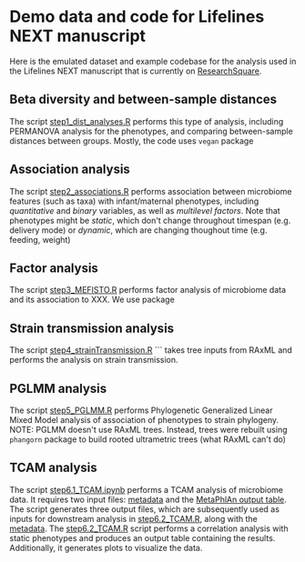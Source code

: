 # Demo data and code for Lifelines NEXT manuscript

Here is the emulated dataset and example codebase for the analysis used in the Lifelines NEXT manuscript that is currently on [ResearchSquare](https://www.researchsquare.com/article/rs-5334252/v1).

## Beta diversity and between-sample distances

The script [step1_dist_analyses.R](step1_dist_analyses.R) performs this type of analysis, including 
PERMANOVA analysis for the phenotypes, and comparing between-sample distances between groups. Mostly, 
the code uses ``` vegan ``` package

## Association analysis

The script [step2_associations.R](step2_associations.R) performs association between microbiome features (such as taxa) with 
infant/maternal phenotypes, including *quantitative* and *binary* variables, as well as *multilevel factors*. 
Note that phenotypes might be *static*, which don't change throughout timespan (e.g. delivery mode) or *dynamic*,
which are changing thoughout time (e.g. feeding, weight)


## Factor analysis 

The script [step3_MEFISTO.R](step3_MEFISTO.R) performs factor analysis of microbiome data and its association to XXX. We use package

## Strain transmission analysis

The script [step4_strainTransmission.R](step4_strainTransmission.R) ``` takes tree inputs from RAxML and performs 
the analysis on strain transmission. 

## PGLMM analysis

The script [step5_PGLMM.R](step5_PGLMM.R) performs Phylogenetic Generalized Linear Mixed Model 
analysis of association of phenotypes to strain phylogeny. NOTE: PGLMM doesn't use RAxML trees. Instead,
trees were rebuilt using ``` phangorn ``` package to build rooted ultrametric trees (what RAxML can't do) 

## TCAM analysis

The script [step6.1_TCAM.ipynb](step6.1_TCAM.ipynb) performs a TCAM analysis of microbiome data. It requires two input files: [metadata](simulated_metadata.txt) and the [MetaPhlAn output table](simulated_metaphlan.txt). The script generates three output files, which are subsequently used as inputs for downstream analysis in [step6.2_TCAM.R](step6.2_TCAM.R), along with the [metadata](simulated_metadata.txt). The [step6.2_TCAM.R](step6.2_TCAM.R) script performs a correlation analysis with static phenotypes and produces an output table containing the results. Additionally, it generates plots to visualize the data.
